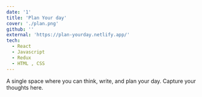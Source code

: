 ```yaml
---
date: '1'
title: 'Plan Your day'
cover: './plan.png'
github: ''
external: 'https://plan-yourday.netlify.app/'
tech:
  - React
  - Javascript
  - Redux
  - HTML , CSS
---
```


A single space where you can think, write, and plan your day. Capture your thoughts here.
